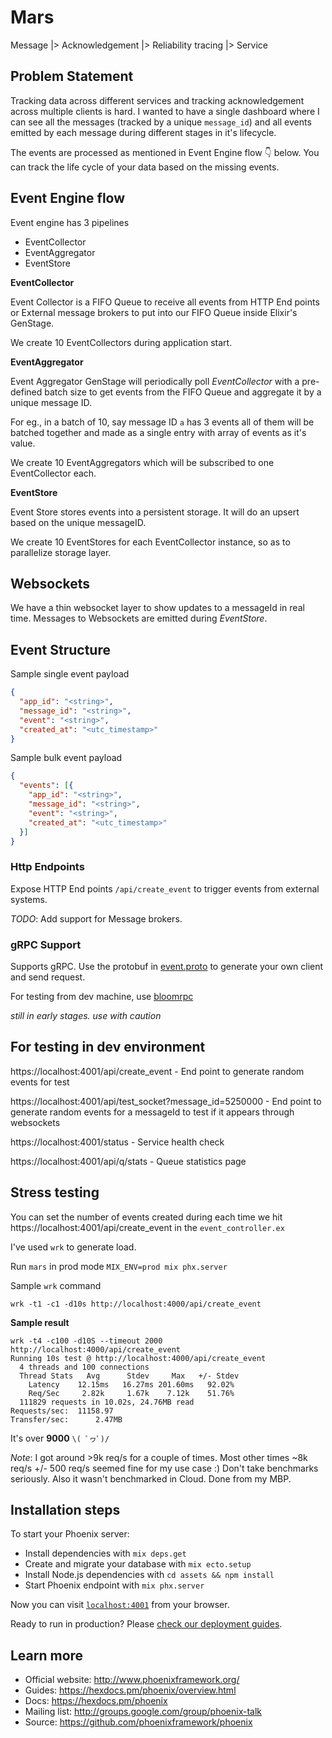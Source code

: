 # Mars

Message |> Acknowledgement |> Reliability tracing |> Service

## Problem Statement

Tracking data across different services and tracking acknowledgement across multiple clients is hard. I wanted to have a single dashboard where I can see all the messages (tracked by a unique `message_id`) and all events emitted by each message during different stages in it's lifecycle.

The events are processed as mentioned in Event Engine flow 👇 below. You can track the life cycle of your data based on the missing events.

## Event Engine flow

Event engine has 3 pipelines

* EventCollector
* EventAggregator
* EventStore

**EventCollector**

Event Collector is a FIFO Queue to receive all events from HTTP End points or External message brokers to put into our FIFO Queue inside Elixir's GenStage.

We create 10 EventCollectors during application start.

**EventAggregator**

Event Aggregator GenStage will periodically poll *EventCollector* with a pre-defined batch size to get events from the FIFO Queue and aggregate it by a unique message ID. 

For eg., in a batch of 10, say message ID `a` has 3 events all of them will be batched together and made as a single entry with array of events as it's value. 

We create 10 EventAggregators which will be subscribed to one EventCollector each.

**EventStore**

Event Store stores events into a persistent storage. It will do an upsert based on the unique messageID. 

We create 10 EventStores for each EventCollector instance, so as to parallelize storage layer.

## Websockets

We have a thin websocket layer to show updates to a messageId in real time. Messages to Websockets are emitted during *EventStore*. 

## Event Structure

Sample single event payload

```json
{
  "app_id": "<string>",
  "message_id": "<string>",
  "event": "<string>",
  "created_at": "<utc_timestamp>"
}
```

Sample bulk event payload

```json
{
  "events": [{
    "app_id": "<string>",
    "message_id": "<string>",
    "event": "<string>",
    "created_at": "<utc_timestamp>"
  }]
}
```

### Http Endpoints

Expose HTTP End points `/api/create_event` to trigger events from external systems.

*TODO*: Add support for Message brokers.

### gRPC Support

Supports gRPC. Use the protobuf in [event.proto](https://github.com/jchristopherinc/mars/blob/master/lib/mars_web/proto/event.proto) to generate your own client and send request.

For testing from dev machine, use [bloomrpc](https://github.com/uw-labs/bloomrpc)

*still in early stages. use with caution*

## For testing in dev environment

https://localhost:4001/api/create_event - End point to generate random events for test

https://localhost:4001/api/test_socket?message_id=5250000 - End point to generate random events for a messageId to test if it appears through websockets

https://localhost:4001/status - Service health check

https://localhost:4001/api/q/stats - Queue statistics page

## Stress testing

You can set the number of events created during each time we hit https://localhost:4001/api/create_event in the `event_controller.ex`

I've used `wrk` to generate load.

Run `mars` in prod mode `MIX_ENV=prod mix phx.server`

Sample `wrk` command

`wrk -t1 -c1 -d10s http://localhost:4000/api/create_event`

**Sample result**

```
wrk -t4 -c100 -d10S --timeout 2000 http://localhost:4000/api/create_event
Running 10s test @ http://localhost:4000/api/create_event
  4 threads and 100 connections
  Thread Stats   Avg      Stdev     Max   +/- Stdev
    Latency    12.15ms   16.27ms 201.60ms   92.02%
    Req/Sec     2.82k     1.67k    7.12k    51.76%
  111829 requests in 10.02s, 24.76MB read
Requests/sec:  11158.97
Transfer/sec:      2.47MB
```

It's over **9000** 	`\( ﾟヮﾟ)/`

*Note*: I got around >9k req/s for a couple of times. Most other times ~8k req/s +/- 500 req/s seemed fine for my use case :) Don't take benchmarks seriously. Also it wasn't benchmarked in Cloud. Done from my MBP.

## Installation steps

To start your Phoenix server:

  * Install dependencies with `mix deps.get`
  * Create and migrate your database with `mix ecto.setup`
  * Install Node.js dependencies with `cd assets && npm install`
  * Start Phoenix endpoint with `mix phx.server`

Now you can visit [`localhost:4001`](http://localhost:4001) from your browser.

Ready to run in production? Please [check our deployment guides](https://hexdocs.pm/phoenix/deployment.html).

## Learn more

  * Official website: http://www.phoenixframework.org/
  * Guides: https://hexdocs.pm/phoenix/overview.html
  * Docs: https://hexdocs.pm/phoenix
  * Mailing list: http://groups.google.com/group/phoenix-talk
  * Source: https://github.com/phoenixframework/phoenix
